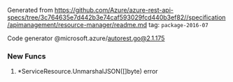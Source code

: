 Generated from https://github.com/Azure/azure-rest-api-specs/tree/3c764635e7d442b3e74caf593029fcd440b3ef82//specification/apimanagement/resource-manager/readme.md tag: `package-2016-07`

Code generator @microsoft.azure/autorest.go@2.1.175


### New Funcs

1. *ServiceResource.UnmarshalJSON([]byte) error
